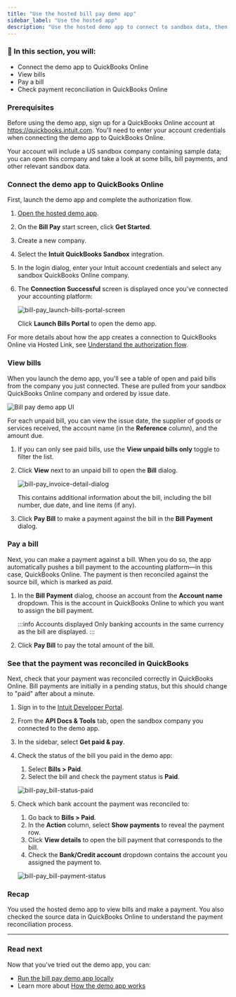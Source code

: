 ```yaml
---
title: "Use the hosted bill pay demo app"
sidebar_label: "Use the hosted app"
description: "Use the hosted demo app to connect to sandbox data, then view and pay bills. To close the loop, see how payments are reconciled in QuickBooks"
---
```


### 🚀 In this section, you will:

- Connect the demo app to QuickBooks Online
- View bills
- Pay a bill
- Check payment reconciliation in QuickBooks Online

### Prerequisites

Before using the demo app, sign up for a QuickBooks Online account at <a href="https://quickbooks.intuit.com/" target="_blank">https://quickbooks.intuit.com</a>. You'll need to enter your account credentials when connecting the demo app to QuickBooks Online.

Your account will include a US sandbox company containing sample data; you can open this company and take a look at some bills, bill payments, and other relevant sandbox data.

### Connect the demo app to QuickBooks Online

First, launch the demo app and complete the authorization flow.

1. <a href="https://demo-bill-pay.vercel.app/" target="_blank">Open the hosted demo app</a>.
2. On the **Bill Pay** start screen, click **Get Started**.
3. Create a new company.
4. Select the **Intuit QuickBooks Sandbox** integration.   
5. In the login dialog, enter your Intuit account credentials and select any sandbox QuickBooks Online company. 

6. The **Connection Successful** screen is displayed once you've connected your accounting platform:

   ![bill-pay_launch-bills-portal-screen](/img/use-cases/bill-pay/bill-pay_launch-bills-portal-screen.png)

   Click **Launch Bills Portal** to open the demo app.

For more details about how the app creates a connection to QuickBooks Online via Hosted Link, see [Understand the authorization flow](/accounting-api/guides/bill-pay/how-the-demo-app-works#understand-the-authorization-flow).

### View bills

When you launch the demo app, you'll see a table of open and paid bills from the company you just connected. These are pulled from your sandbox QuickBooks Online company and ordered by issue date. 

![Bill pay demo app UI](/img/use-cases/bill-pay/bill-pay_demo-bill-interface.png "The Bill pay demo app UI.")

For each unpaid bill, you can view the issue date, the supplier of goods or services received, the account name (in the **Reference** column), and the amount due.

1. If you can only see paid bills, use the **View unpaid bills only** toggle to filter the list.
2. Click **View** next to an unpaid bill to open the **Bill** dialog.
   
   ![bill-pay_invoice-detail-dialog](/img/use-cases/bill-pay/bill-pay_invoice-detail-dialog.png "The Invoice dialog shows additional information about an unpaid bill.")
   
   This contains additional information about the bill, including the bill number, due date, and line items (if any).
   
3. Click **Pay Bill** to make a payment against the bill in the **Bill Payment** dialog.

### Pay a bill

Next, you can make a payment against a bill. When you do so, the app automatically pushes a bill payment to the accounting platform&mdash;in this case, QuickBooks Online. The payment is then reconciled against the source bill, which is marked as *paid*.

1. In the **Bill Payment** dialog, choose an account from the **Account name** dropdown. This is the account in QuickBooks Online to which you want to assign the bill payment.
   
   :::info Accounts displayed
   Only banking accounts in the same currency as the bill are displayed.
   :::
   
2. Click **Pay Bill** to pay the total amount of the bill.

### See that the payment was reconciled in QuickBooks

Next, check that your payment was reconciled correctly in QuickBooks Online. Bill payments are initially in a pending status, but this should change to "paid" after about a minute. 

1. Sign in to the <a href="https://developer.intuit.com/" target="_blank">Intuit Developer Portal</a>.
2. From the **API Docs & Tools** tab, open the sandbox company you connected to the demo app.
2. In the sidebar, select **Get paid & pay**.
3. Check the status of the bill you paid in the demo app:
   1. Select **Bills > Paid**.
   2. Select the bill and check the payment status is **Paid**.
   
   ![bill-pay_bill-status-paid](/img/use-cases/bill-pay/bill-pay_qbo-sandbox-company-bill-status-of-paid.png "A bill in QBO with a status of PAID.")

4. Check which bank account the payment was reconciled to:
   1. Go back to **Bills > Paid**.
   2. In the **Action** column, select **Show payments** to reveal the payment row.
   3. Click **View details** to open the bill payment that corresponds to the bill.
   4. Check the **Bank/Credit account** dropdown contains the account you assigned the payment to. 
   
   ![bill-pay_bill-payment-status](/img/use-cases/bill-pay/bill-pay_bill-payment-mapping-account.png "A bill payment in QBO showing the Checking account in the Bank/Credit account dropdown.")

### Recap

You used the hosted demo app to view bills and make a payment.  You also checked the source data in QuickBooks Online to understand the payment reconciliation process.

<hr />

### Read next

Now that you've tried out the demo app, you can:

- [Run the bill pay demo app locally](/accounting-api/guides/bill-pay/run-demo-app-locally)
- Learn more about [How the demo app works](/accounting-api/guides/bill-pay/how-the-demo-app-works)